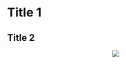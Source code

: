 # Title 1
## Title 2

<div align="center">
<img src="https://indianmemetemplates.com/wp-content/uploads/angry-doge-meme-template.jpg">
</div>
